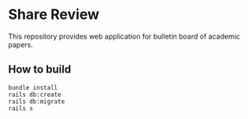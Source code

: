 # Share Review

This repository provides web application for bulletin board of academic papers.

## How to build 

```
bundle install
rails db:create
rails db:migrate
rails s
```